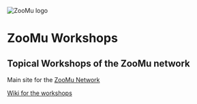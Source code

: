 ![ZooMu logo](https://zoomunetwork.org/images/ZooMu-horizontal-logo-2k.png)
# ZooMu Workshops
## Topical Workshops of the ZooMu network

Main site for the [ZooMu Network](https://zoomunetwork.org/)

[Wiki for the workshops](https://github.com/ZooMu/ZooMuWorkshops/wiki)
